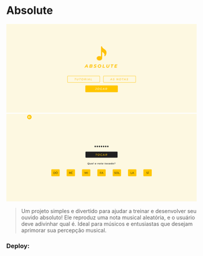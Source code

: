 # Absolute

<img src="/public/absolute_print.png" alt="Print do projeto">

<img src="/public/absolute_print (2).png" alt="Print do projeto">

> Um projeto simples e divertido para ajudar a treinar e desenvolver seu ouvido absoluto! Ele reproduz uma nota musical aleatória, e o usuário deve adivinhar qual é. Ideal para músicos e entusiastas que desejam aprimorar sua percepção musical.

### Deploy: 